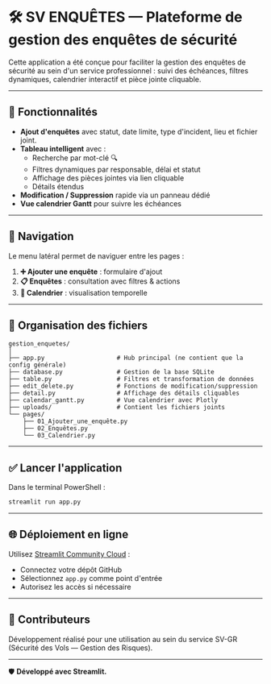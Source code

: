 # 🛠️ SV ENQUÊTES — Plateforme de gestion des enquêtes de sécurité

Cette application a été conçue pour faciliter la gestion des enquêtes de sécurité au sein d'un service professionnel : suivi des échéances, filtres dynamiques, calendrier interactif et pièce jointe cliquable.

---

## 🚀 Fonctionnalités

- **Ajout d'enquêtes** avec statut, date limite, type d'incident, lieu et fichier joint.
- **Tableau intelligent** avec :
  - Recherche par mot-clé 🔍
  - Filtres dynamiques par responsable, délai et statut
  - Affichage des pièces jointes via lien cliquable
  - Détails étendus
- **Modification / Suppression** rapide via un panneau dédié
- **Vue calendrier Gantt** pour suivre les échéances

---

## 🧭 Navigation

Le menu latéral permet de naviguer entre les pages :

1. **➕ Ajouter une enquête** : formulaire d'ajout
2. **📋 Enquêtes** : consultation avec filtres & actions
3. **📅 Calendrier** : visualisation temporelle

---

## 📁 Organisation des fichiers

```
gestion_enquetes/
│
├── app.py                    # Hub principal (ne contient que la config générale)
├── database.py               # Gestion de la base SQLite
├── table.py                  # Filtres et transformation de données
├── edit_delete.py            # Fonctions de modification/suppression
├── detail.py                 # Affichage des détails cliquables
├── calendar_gantt.py         # Vue calendrier avec Plotly
├── uploads/                  # Contient les fichiers joints
└── pages/
    ├── 01_Ajouter_une_enquête.py
    ├── 02_Enquêtes.py
    └── 03_Calendrier.py
```

---

## ✅ Lancer l'application

Dans le terminal PowerShell :
```bash
streamlit run app.py
```

---

## 🌐 Déploiement en ligne

Utilisez [Streamlit Community Cloud](https://streamlit.io/cloud) :
- Connectez votre dépôt GitHub
- Sélectionnez `app.py` comme point d'entrée
- Autorisez les accès si nécessaire

---

## 🤝 Contributeurs

Développement réalisé pour une utilisation au sein du service SV-GR (Sécurité des Vols — Gestion des Risques).

---

🛡️ **Développé avec Streamlit.**